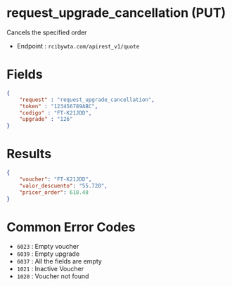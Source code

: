 # request_upgrade_cancellation (PUT)

Cancels the specified order

* Endpoint : ```rcibywta.com/apirest_v1/quote```

# Fields

```JSON
{
    "request" : "request_upgrade_cancellation",
    "token" : "123456789ABC",
    "codigo" : "FT-K21JDD",
    "upgrade" : "126"
}
```

# Results

```JSON
{
    "voucher": "FT-K21JDD",
    "valor_descuento": "55.720",
    "pricer_order": 618.48
}
```

# Common Error Codes

* ```6023``` : Empty voucher 
* ```6039``` : Empty upgrade 
* ```6037``` : All the fields are empty 
* ```1021``` : Inactive Voucher
* ```1020``` : Voucher not found